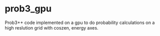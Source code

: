 # prob3_gpu
Prob3++ code implemented on a gpu to do probability calculations on a high reslution grid with coszen, energy axes.
